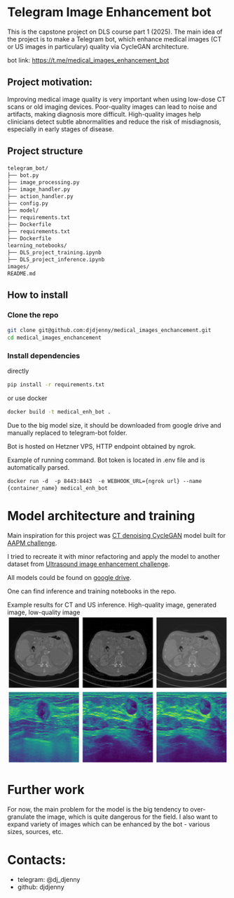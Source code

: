 # Telegram Image Enhancement bot

This is the capstone project on DLS course part 1 (2025). The main idea of the project is to make a Telegram bot, which enhance medical images (CT or US images in particulary) quality via CycleGAN architecture.

bot link: https://t.me/medical_images_enhancement_bot

## Project motivation: 

Improving medical image quality is very important when using low-dose CT scans or old imaging devices. Poor-quality images can lead to noise and artifacts, making diagnosis more difficult. High-quality images help clinicians detect subtle abnormalities and reduce the risk of misdiagnosis, especially in early stages of disease.


## Project structure

```
telegram_bot/
├── bot.py
├── image_processing.py
├── image_handler.py
├── action_handler.py
├── config.py
├── model/
├── requirements.txt
├── Dockerfile
├── requirements.txt
├── Dockerfile
learning_notebooks/
├── DLS_project_training.ipynb
├── DLS_project_inference.ipynb
images/
README.md
```

## How to install

### Clone the repo

```bash
git clone git@github.com:djdjenny/medical_images_enchancement.git
cd medical_images_enchancement
```

### Install dependencies

directly
```bash
pip install -r requirements.txt
```

or use docker
```bash
docker build -t medical_enh_bot .
```

Due to the big model size, it should be downloaded from google drive and manually replaced to telegram-bot folder.

Bot is hosted on Hetzner VPS, HTTP endpoint obtained by ngrok.

Example of running command. Bot token is located in .env file and is automatically parsed.
```
docker run -d  -p 8443:8443  -e WEBHOOK_URL={ngrok url} --name {container_name} medical_enh_bot
```


# Model architecture and training

Main inspiration for this project was [CT denoising CycleGAN](https://github.com/taehoon-yoon/CT-denoising-using-CycleGAN/tree/master) model built for [AAPM challenge](https://www.aapm.org/).

I tried to recreate it with minor refactoring and apply the model to another dataset from 
[Ultrasound image enhancement challenge](https://ultrasoundenhance2023.grand-challenge.org/).

All models could be found on [google drive](https://drive.google.com/drive/folders/1EcLJOjIw0mHycejGZ0-z0TFJh8NEWkS_). 

One can find inference and training notebooks in the repo.

Example results for CT and US inference.
High-quality image, generated image, low-quality image
![CT inference](images/ct_inference.png)
![US inference](images/us_inference.png)



# Further work

For now, the main problem for the model is the big tendency to over-granulate the image, which is quite dangerous for the field.
I also want to expand variety of images which can be enhanced by the bot - various sizes, sources, etc.


# Contacts:

- telegram: @dj_djenny
- github: djdjenny